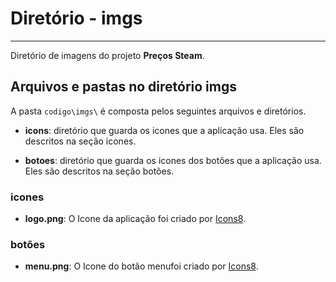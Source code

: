 # Diretório - imgs
---

Diretório de imagens do projeto **Preços Steam**.


## Arquivos e pastas no diretório imgs
A pasta `codigo\imgs\` é composta pelos seguintes arquivos e diretórios.


* **icons**: diretório que guarda os icones que a aplicação usa. Eles são descritos na seção icones.

* **botoes**: diretório que guarda os icones dos botões que a aplicação usa. Eles são descritos na seção botões.

### icones
* **logo.png**: O Icone da aplicação foi criado por [Icons8](https://icons8.com).

### botões
* **menu.png**: O Icone do botão menufoi criado por [Icons8](https://icons8.com).